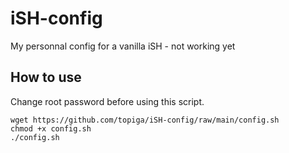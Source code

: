 # iSH-config
My personnal config for a  vanilla iSH - not working yet

## How to use 
Change root password before using this script.
```
wget https://github.com/topiga/iSH-config/raw/main/config.sh
chmod +x config.sh
./config.sh
```
